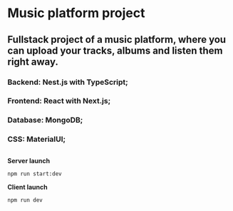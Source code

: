 # Music platform project

## Fullstack project of a music platform, where you can upload your tracks, albums and listen them right away.

### Backend: Nest.js with TypeScript;
### Frontend: React with Next.js;
### Database: MongoDB;
### CSS: MaterialUI;

##

**Server launch**
```
npm run start:dev
```

**Client launch**
```
npm run dev
```
